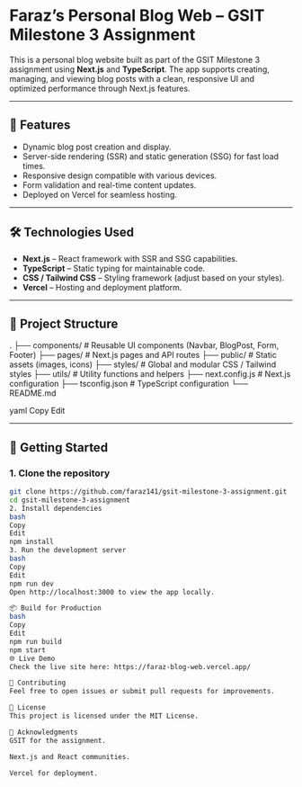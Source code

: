 # Faraz’s Personal Blog Web – GSIT Milestone 3 Assignment

This is a personal blog website built as part of the GSIT Milestone 3 assignment using **Next.js** and **TypeScript**. The app supports creating, managing, and viewing blog posts with a clean, responsive UI and optimized performance through Next.js features.

---

## 🚀 Features

- Dynamic blog post creation and display.
- Server-side rendering (SSR) and static generation (SSG) for fast load times.
- Responsive design compatible with various devices.
- Form validation and real-time content updates.
- Deployed on Vercel for seamless hosting.

---

## 🛠️ Technologies Used

- **Next.js** – React framework with SSR and SSG capabilities.
- **TypeScript** – Static typing for maintainable code.
- **CSS / Tailwind CSS** – Styling framework (adjust based on your styles).
- **Vercel** – Hosting and deployment platform.

---

## 📁 Project Structure

.
├── components/ # Reusable UI components (Navbar, BlogPost, Form, Footer)
├── pages/ # Next.js pages and API routes
├── public/ # Static assets (images, icons)
├── styles/ # Global and modular CSS / Tailwind styles
├── utils/ # Utility functions and helpers
├── next.config.js # Next.js configuration
├── tsconfig.json # TypeScript configuration
└── README.md

yaml
Copy
Edit

---

## 🎯 Getting Started

### 1. Clone the repository

```bash
git clone https://github.com/faraz141/gsit-milestone-3-assignment.git
cd gsit-milestone-3-assignment
2. Install dependencies
bash
Copy
Edit
npm install
3. Run the development server
bash
Copy
Edit
npm run dev
Open http://localhost:3000 to view the app locally.

📦 Build for Production
bash
Copy
Edit
npm run build
npm start
🌐 Live Demo
Check the live site here: https://faraz-blog-web.vercel.app/

🙌 Contributing
Feel free to open issues or submit pull requests for improvements.

📄 License
This project is licensed under the MIT License.

🤝 Acknowledgments
GSIT for the assignment.

Next.js and React communities.

Vercel for deployment.

